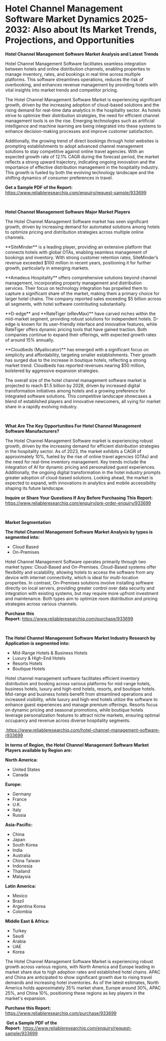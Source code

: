 <p><h1>Hotel Channel Management Software Market Dynamics 2025-2032: Also about Its Market Trends, Projections, and Opportunities</h1></p><p><strong>Hotel Channel Management Software Market Analysis and Latest Trends</strong></p>
<p><p>Hotel Channel Management Software facilitates seamless integration between hotels and online distribution channels, enabling properties to manage inventory, rates, and bookings in real time across multiple platforms. This software streamlines operations, reduces the risk of overbooking, and enhances revenue management by providing hotels with vital insights into market trends and competitor pricing.</p><p>The Hotel Channel Management Software Market is experiencing significant growth, driven by the increasing adoption of cloud-based solutions and the rising demand for real-time data analytics in the hospitality sector. As hotels strive to optimize their distribution strategies, the need for efficient channel management tools is on the rise. Emerging technologies such as artificial intelligence and machine learning are being integrated into these systems to enhance decision-making processes and improve customer satisfaction.</p><p>Additionally, the growing trend of direct bookings through hotel websites is prompting establishments to adopt advanced channel management solutions to stay competitive against online travel agencies. With an expected growth rate of 12.1% CAGR during the forecast period, the market reflects a strong upward trajectory, indicating ongoing innovation and the importance of effective distribution management in the hospitality industry. This growth is fueled by both the evolving technology landscape and the shifting dynamics of consumer preferences in travel.</p></p>
<p><strong>Get a Sample PDF of the Report:&nbsp;</strong> <a href="https://www.reliableresearchiq.com/enquiry/request-sample/933699?utm_campaign=3114&utm_medium=2&utm_source=Github&utm_content=ia&utm_term=18042025&utm_id=hotel-channel-management-software">https://www.reliableresearchiq.com/enquiry/request-sample/933699</a></p>
<p>&nbsp;</p>
<p><strong>Hotel Channel Management Software Major Market Players</strong></p>
<p><p>The Hotel Channel Management Software market has seen significant growth, driven by increasing demand for automated solutions among hotels to optimize pricing and distribution strategies across multiple online channels.</p><p>**SiteMinder** is a leading player, providing an extensive platform that connects hotels with global OTAs, enabling seamless management of bookings and inventory. With strong customer retention rates, SiteMinder’s revenue exceeded $100 million in recent years, positioning it for further growth, particularly in emerging markets.</p><p>**Amadeus Hospitality** offers comprehensive solutions beyond channel management, incorporating property management and distribution services. Their focus on technology integration has propelled them to capture a significant share of the market, making them a primary choice for larger hotel chains. The company reported sales exceeding $5 billion across all segments, with hotel software contributing substantially.</p><p>**D-edge** and **RateTiger (eRevMax)** have carved niches within the mid-market segment, providing robust solutions for independent hotels. D-edge is known for its user-friendly interface and innovative features, while RateTiger offers dynamic pricing tools that have gained traction. Both companies continue to expand their offerings, with expected growth rates of around 15% annually.</p><p>**Cloudbeds (Myallocator)** has emerged with a significant focus on simplicity and affordability, targeting smaller establishments. Their growth has surged due to the increase in boutique hotels, reflecting a strong market trend. Cloudbeds has reported revenues nearing $50 million, bolstered by aggressive expansion strategies.</p><p>The overall size of the hotel channel management software market is projected to reach $1.5 billion by 2028, driven by increased digital transformation initiatives among hotels and a growing preference for integrated software solutions. This competitive landscape showcases a blend of established players and innovative newcomers, all vying for market share in a rapidly evolving industry.</p></p>
<p>&nbsp;</p>
<p><strong>What Are The Key Opportunities For Hotel Channel Management Software Manufacturers?</strong></p>
<p><p>The Hotel Channel Management Software market is experiencing robust growth, driven by the increasing demand for efficient distribution strategies in the hospitality sector. As of 2023, the market exhibits a CAGR of approximately 10%, fueled by the rise of online travel agencies (OTAs) and the need for real-time inventory management. Key trends include the integration of AI for dynamic pricing and personalized guest experiences. Additionally, the ongoing digital transformation in the hotel industry prompts greater adoption of cloud-based solutions. Looking ahead, the market is expected to expand, with innovations in analytics and mobile accessibility shaping its future landscape.</p></p>
<p><strong>Inquire or Share Your Questions If Any Before Purchasing This Report:</strong> <a href="https://www.reliableresearchiq.com/enquiry/pre-order-enquiry/933699?utm_campaign=3114&utm_medium=2&utm_source=Github&utm_content=ia&utm_term=18042025&utm_id=hotel-channel-management-software">https://www.reliableresearchiq.com/enquiry/pre-order-enquiry/933699</a></p>
<p>&nbsp;</p>
<p><strong>Market Segmentation</strong></p>
<p><strong>The Hotel Channel Management Software Market Analysis by types is segmented into:</strong></p>
<p><ul><li>Cloud Based</li><li>On-Premises</li></ul></p>
<p><p>Hotel Channel Management Software operates primarily through two market types: Cloud-Based and On-Premises. Cloud-Based systems offer flexibility and scalability, allowing hotels to access the software from any device with internet connectivity, which is ideal for multi-location properties. In contrast, On-Premises solutions involve installing software directly on local servers, providing greater control over data security and integration with existing systems, but may require more upfront investment and maintenance. Both types aim to optimize room distribution and pricing strategies across various channels.</p></p>
<p><strong>Purchase this Report:&nbsp;</strong><a href="https://www.reliableresearchiq.com/purchase/933699?utm_campaign=3114&utm_medium=2&utm_source=Github&utm_content=ia&utm_term=18042025&utm_id=hotel-channel-management-software">https://www.reliableresearchiq.com/purchase/933699</a></p>
<p>&nbsp;</p>
<p><strong>The Hotel Channel Management Software Market Industry Research by Application is segmented into:</strong></p>
<p><ul><li>Mid-Range Hotels & Business Hotels</li><li>Luxury & High-End Hotels</li><li>Resorts Hotels</li><li>Boutique Hotels</li></ul></p>
<p><p>Hotel channel management software facilitates efficient inventory distribution and booking across various platforms for mid-range hotels, business hotels, luxury and high-end hotels, resorts, and boutique hotels. Mid-range and business hotels benefit from streamlined operations and increased visibility, while luxury and high-end hotels utilize the software to enhance guest experiences and manage premium offerings. Resorts focus on dynamic pricing and seasonal promotions, while boutique hotels leverage personalization features to attract niche markets, ensuring optimal occupancy and revenue across diverse hospitality segments.</p></p>
<p><a href="https://www.reliableresearchiq.com/hotel-channel-management-software-r933699?utm_campaign=3114&utm_medium=2&utm_source=Github&utm_content=ia&utm_term=18042025&utm_id=hotel-channel-management-software">&nbsp;https://www.reliableresearchiq.com/hotel-channel-management-software-r933699</a></p>
<p><strong>In terms of Region, the Hotel Channel Management Software Market Players available by Region are:</strong></p>
<p>
    <p> <strong> North America: </strong>
        <ul>
            <li>United States</li>
            <li>Canada</li>
        </ul>
        </p> 
    <p> <strong> Europe: </strong>
        <ul>
            <li>Germany</li>
            <li>France</li>
            <li>U.K.</li>
            <li>Italy</li>
            <li>Russia</li>
        </ul>
        </p> 
    <p> <strong> Asia-Pacific: </strong>
        <ul>
            <li>China</li>
            <li>Japan</li>
            <li>South Korea</li>
            <li>India</li>
            <li>Australia</li>
            <li>China Taiwan</li>
            <li>Indonesia</li>
            <li>Thailand</li>
            <li>Malaysia</li>
        </ul>
        </p> 
    <p> <strong> Latin America: </strong>
        <ul>
            <li>Mexico</li>
            <li>Brazil</li>
            <li>Argentina Korea</li>
            <li>Colombia</li>
        </ul>
        </p> 
    <p> <strong> Middle East & Africa: </strong>
        <ul>
            <li>Turkey</li>
            <li>Saudi</li>
            <li>Arabia</li>
            <li>UAE</li>
            <li>Korea</li>
        </ul>
    </p>
    </p>
<p><p>The Hotel Channel Management Software Market is experiencing robust growth across various regions, with North America and Europe leading in market share due to high adoption rates and established hotel chains. APAC and China are anticipated to show significant growth due to rising travel demands and increasing hotel inventories. As of the latest estimates, North America holds approximately 35% market share, Europe around 30%, APAC 25%, and China 10%, positioning these regions as key players in the market's expansion.</p></p>
<p><strong>Purchase this Report: </strong><a href="https://www.reliableresearchiq.com/purchase/933699?utm_campaign=3114&utm_medium=2&utm_source=Github&utm_content=ia&utm_term=18042025&utm_id=hotel-channel-management-software">https://www.reliableresearchiq.com/purchase/933699</a></p>
<p>&nbsp;<strong>Get a Sample PDF of the Report:&nbsp;&nbsp;</strong><a href="https://www.reliableresearchiq.com/enquiry/request-sample/933699?utm_campaign=3114&utm_medium=2&utm_source=Github&utm_content=ia&utm_term=18042025&utm_id=hotel-channel-management-software">https://www.reliableresearchiq.com/enquiry/request-sample/933699</a></p>
<p><strong></strong></p>
<p><p></p><p></p><p></p></p>